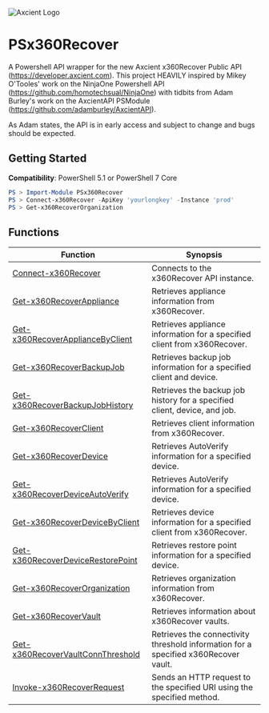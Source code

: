 ![Axcient Logo](https://axcient.com/wp-content/webp-express/webp-images/doc-root/wp-content/uploads/2023/11/logo_main.png.webp)
# PSx360Recover

A Powershell API wrapper for the new Axcient x360Recover Public API (https://developer.axcient.com). This project HEAVILY inspired by Mikey O'Tooles' work on the NinjaOne Powershell API (https://github.com/homotechsual/NinjaOne) with tidbits from Adam Burley's work on the AxcientAPI PSModule (https://github.com/adamburley/AxcientAPI).

As Adam states, the API is in early access and subject to change and bugs should be expected.

## Getting Started

**Compatibility**: PowerShell 5.1 or PowerShell 7 Core

```PowerShell
PS > Import-Module PSx360Recover
PS > Connect-x360Recover -ApiKey 'yourlongkey' -Instance 'prod'
PS > Get-x360RecoverOrganization
```

## Functions

| Function | Synopsis |
| --- | --- |
| [Connect-x360Recover](./docs/Connect-x360Recover.md) | Connects to the x360Recover API instance. |
| [Get-x360RecoverAppliance](./docs/Get-x360RecoverAppliance.md) | Retrieves appliance information from x360Recover. |
| [Get-x360RecoverApplianceByClient](./docs/Get-x360RecoverApplianceByClient.md) | Retrieves appliance information for a specified client from x360Recover. |
| [Get-x360RecoverBackupJob](./docs/Get-x360RecoverBackupJob.md) | Retrieves backup job information for a specified client and device. |
| [Get-x360RecoverBackupJobHistory](./docs/Get-x360RecoverBackupJobHistory.md) | Retrieves the backup job history for a specified client, device, and job. |
| [Get-x360RecoverClient](./docs/Get-x360RecoverClient.md) | Retrieves client information from x360Recover. |
| [Get-x360RecoverDevice](./docs/Get-x360RecoverDevice.md) | Retrieves AutoVerify information for a specified device. |
| [Get-x360RecoverDeviceAutoVerify](./docs/Get-x360RecoverDeviceAutoVerify.md) | Retrieves AutoVerify information for a specified device. |
| [Get-x360RecoverDeviceByClient](./docs/Get-x360RecoverDeviceByClient.md) | Retrieves device information for a specified client from x360Recover. |
| [Get-x360RecoverDeviceRestorePoint](./docs/Get-x360RecoverDeviceRestorePoint.md) | Retrieves restore point information for a specified device. |
| [Get-x360RecoverOrganization](./docs/Get-x360RecoverOrganization.md) | Retrieves organization information from x360Recover. |
| [Get-x360RecoverVault](./docs/Get-x360RecoverVault.md) | Retrieves information about x360Recover vaults. |
| [Get-x360RecoverVaultConnThreshold](./docs/Get-x360RecoverVaultConnThreshold.md) | Retrieves the connectivity threshold information for a specified x360Recover vault. |
| [Invoke-x360RecoverRequest](./docs/Invoke-x360RecoverRequest.md) | Sends an HTTP request to the specified URI using the specified method. |




